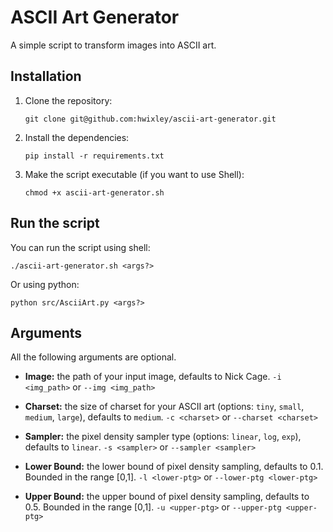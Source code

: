 # ASCII Art Generator

A simple script to transform images into ASCII art.

## Installation

1. Clone the repository:
   ```
   git clone git@github.com:hwixley/ascii-art-generator.git
   ```
2. Install the dependencies:
   ```
   pip install -r requirements.txt
   ```
3. Make the script executable (if you want to use Shell):
   ```
   chmod +x ascii-art-generator.sh
   ```

## Run the script
You can run the script using shell:
```
./ascii-art-generator.sh <args?>
```
Or using python:
```
python src/AsciiArt.py <args?>
```

## Arguments
All the following arguments are optional.

- __Image:__ the path of your input image, defaults to Nick Cage.
`-i <img_path>` or `--img <img_path>`

- __Charset:__ the size of charset for your ASCII art (options: `tiny`, `small`, `medium`, `large`), defaults to `medium`.
`-c <charset>` or `--charset <charset>`

- __Sampler:__ the pixel density sampler type (options: `linear`, `log`, `exp`), defaults to `linear`.
`-s <sampler>` or `--sampler <sampler>`

- __Lower Bound:__ the lower bound of pixel density sampling, defaults to 0.1. Bounded in the range [0,1].
  `-l <lower-ptg>` or `--lower-ptg <lower-ptg>`

- __Upper Bound:__ the upper bound of pixel density sampling, defaults to 0.5. Bounded in the range [0,1].
`-u <upper-ptg>` or `--upper-ptg <upper-ptg>`
